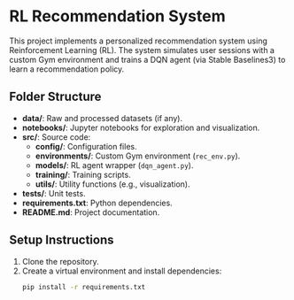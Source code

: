 # RL Recommendation System

This project implements a personalized recommendation system using Reinforcement Learning (RL). The system simulates user sessions with a custom Gym environment and trains a DQN agent (via Stable Baselines3) to learn a recommendation policy.

## Folder Structure

- **data/**: Raw and processed datasets (if any).
- **notebooks/**: Jupyter notebooks for exploration and visualization.
- **src/**: Source code:
  - **config/**: Configuration files.
  - **environments/**: Custom Gym environment (`rec_env.py`).
  - **models/**: RL agent wrapper (`dqn_agent.py`).
  - **training/**: Training scripts.
  - **utils/**: Utility functions (e.g., visualization).
- **tests/**: Unit tests.
- **requirements.txt**: Python dependencies.
- **README.md**: Project documentation.

## Setup Instructions

1. Clone the repository.
2. Create a virtual environment and install dependencies:
   ```bash
   pip install -r requirements.txt
